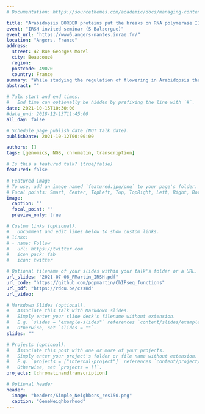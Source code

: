 ```yaml
---
# Documentation: https://sourcethemes.com/academic/docs/managing-content/

title: "Arabidopsis BORDER proteins put the breaks on RNA polymerase II elongation"
event: "IRSH invited seminar (S Balzergue)"
event_url: "https://www6.angers-nantes.inrae.fr/"
location: "Angers, France"
address:
  street: 42 Rue Georges Morel
  city: Beaucouzé
  region:
  postcode: 49070
  country: France
summary: "While studying the regulation of flowering in Arabidopsis thaliana, we uncovered a family of proteins that play multifaceted roles in gene expression via a common mechanism: slowing down the progression of RNA polymeraseII"
abstract: ""

# Talk start and end times.
#   End time can optionally be hidden by prefixing the line with `#`.
date: 2021-10-15T10:30:00
#date_end: 2018-12-13T11:45:00
all_day: false

# Schedule page publish date (NOT talk date).
publishDate: 2021-10-12T00:00:00

authors: []
tags: [genomics, NGS, chromatin, transcription]

# Is this a featured talk? (true/false)
featured: false

# Featured image
# To use, add an image named `featured.jpg/png` to your page's folder. 
# Focal points: Smart, Center, TopLeft, Top, TopRight, Left, Right, BottomLeft, Bottom, BottomRight.
image:
  caption: ""
  focal_point: ""
  preview_only: true

# Custom links (optional).
#   Uncomment and edit lines below to show custom links.
# links:
# - name: Follow
#   url: https://twitter.com
#   icon_pack: fab
#   icon: twitter

# Optional filename of your slides within your talk's folder or a URL.
url_slides: "2021-07-06_PMartin_IRSH.pdf"
url_code: "https://github.com/pgpmartin/ChIPseq_functions"
url_pdf: "https://rdcu.be/czsHd"
url_video:

# Markdown Slides (optional).
#   Associate this talk with Markdown slides.
#   Simply enter your slide deck's filename without extension.
#   E.g. `slides = "example-slides"` references `content/slides/example-slides.md`.
#   Otherwise, set `slides = ""`.
slides: ""

# Projects (optional).
#   Associate this post with one or more of your projects.
#   Simply enter your project's folder or file name without extension.
#   E.g. `projects = ["internal-project"]` references `content/project/deep-learning/index.md`.
#   Otherwise, set `projects = []`.
projects: [chromatinandtranscription]

# Optional header
header:
  image: "headers/Simple_Neighbors_res150.png"
  caption: "GeneNeighborhood"
---
```

